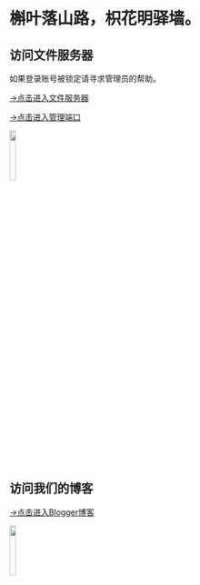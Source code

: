 # 槲叶落山路，枳花明驿墙。

## 访问文件服务器

如果登录账号被锁定请寻求管理员的帮助。

[→点击进入文件服务器](https://cloud.yingyingying.xyz:500)

[→点击进入管理端口](https://cloud.yingyingying.xyz:8888/cloud_settings.asp)

<img src="https://cloud.yingyingying.xyz:500/AICLOUD1793160771/%e7%8c%a5%e7%90%90doge.jpg" width="15%">

## 访问我们的博客

[→点击进入Blogger博客](https://ghs.yingyingying.xyz)

<img src="https://cloud.yingyingying.xyz:500/AICLOUD1029808536/%e4%b8%81%e5%ae%9d%e6%9a%97%e4%b8%ad%e8%a7%82%e5%af%9f.jpg" width="15%">
